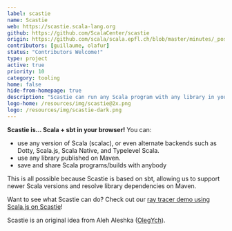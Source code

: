 ```yaml
---
label: scastie
name: Scastie
web: https://scastie.scala-lang.org
github: https://github.com/ScalaCenter/scastie
origin: https://github.com/scala/scala.epfl.ch/blob/master/minutes/_posts/2016-06-06-may-9-2016.md#scala-center-activities
contributors: [guillaume, olafur]
status: "Contributors Welcome!"
type: project
active: true
priority: 10
category: tooling
home: false
hide-from-homepage: true
description: "Scastie can run any Scala program with any library in your browser. You don’t need to download or install anything."
logo-home: /resources/img/scastie@2x.png
logo: /resources/img/scastie-dark.png
---
```


**Scastie is... Scala + sbt in your browser!** You can:

- use any version of Scala (scalac), or even alternate backends such as Dotty, Scala.js, Scala Native, and Typelevel Scala.
- use any library published on Maven.
- save and share Scala programs/builds with anybody

This is all possible because Scastie is based on sbt, allowing us to support newer
Scala versions and resolve library dependencies on Maven.

Want to see what Scastie can do? Check out our [ray tracer demo using Scala.js on Scastie](https://scastie.scala-lang.org/9ZgBIUCQQ6u8bRaJFLI0Yg)!

Scastie is an original idea from Aleh Aleshka ([OlegYch](https://github.com/OlegYch/)).
